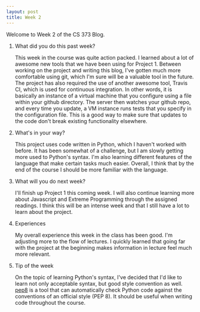 ```yaml
---
layout: post
title: Week 2
---
```


Welcome to Week 2 of the CS 373 Blog.

1. What did you do this past week? 
	
	This week in the course was quite action packed. I learned about a lot of awesome new tools that we have been using for Project 1. Between working on the project and writing this blog, I've gotten much more comfortable using git, which I'm sure will be a valuable tool in the future. The project has also required the use of another awesome tool, Travis CI, which is used for continuous integration. In other words, it is basically an instance of a virtual machine that you configure using a file within your github directory. The server then watches your github repo, and every time you update, a VM instance runs tests that you specify in the configuration file. This is a good way to make sure that updates to the code don't break existing functionality elsewhere.

2. What's in your way?
	
	This project uses code written in Python, which I haven't worked with before. It has been somewhat of a challenge, but I am slowly getting more used to Python's syntax. I'm also learning different features of the language that make certain tasks much easier. Overall, I think that by the end of the course I should be more familiar with the language.

3. What will you do next week?

	I'll finish up Project 1 this coming week. I will also continue learning more about Javascript and Extreme Programming through the assigned readings. I think this will be an intense week and that I still have a lot to learn about the project.

4. Experiences
	
	My overall experience this week in the class has been good. I'm adjusting more to the flow of lectures. I quickly learned that going far with the project at the beginning makes information in lecture feel much more relevant. 

4. Tip of the week
	
	On the topic of learning Python's syntax, I've decided that I'd like to learn not only acceptable syntax, but good style convention as well. [pep8](https://pypi.python.org/pypi/pep8) is a tool that can automatically check Python code against the conventions of an official style (PEP 8). It should be useful when writing code throughout the course.


